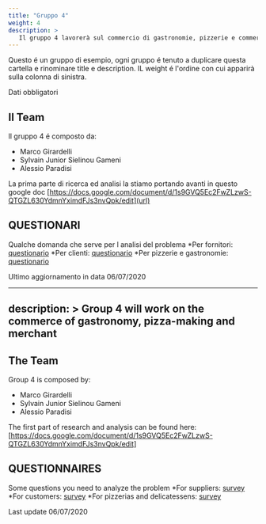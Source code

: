```yaml
---
title: "Gruppo 4"
weight: 4
description: >
   Il gruppo 4 lavorerà sul commercio di gastronomie, pizzerie e commercianti
---
```


Questo é un gruppo di esempio, ogni gruppo é tenuto a duplicare questa cartella e rinominare title e description.
IL weight é l'ordine con cui apparirà sulla colonna di sinistra.

Dati obbligatori

## Il Team

Il gruppo 4 é composto da:

* Marco Girardelli  
* Sylvain Junior Sielinou Gameni
* Alessio Paradisi 

La prima parte di ricerca ed analisi la stiamo portando avanti in questo google doc [https://docs.google.com/document/d/1s9GVQ5Ec2FwZLzwS-QTGZL630YdmnYximdFJs3nvQpk/edit](url)

## QUESTIONARI 

Qualche domanda che serve per l analisi del problema
*Per fornitori: [questionario](https://docs.google.com/forms/d/e/1FAIpQLSeui8-Bicam36FnkDy5ZOWB9kOfxlDUcAcxkQqkGF9Tig83EQ/viewform)
*Per clienti: [questionario](https://docs.google.com/forms/d/1Nhnh4RA50PyjfHgIB-R2aqNqjITwZqLkX1x9g-hsrNk/viewform)
*Per pizzerie e gastronomie: [questionario](https://docs.google.com/forms/d/1Mc4zqXdBTj5ZbamHre090DA26XC-2J4IQpoXMx_X3uI/viewform)

Ultimo aggiornamento in data 06/07/2020

---
description: >
   Group 4 will work on the commerce of gastronomy, pizza-making and merchant
---

## The Team

Group 4 is composed by:

* Marco Girardelli
* Sylvain Junior Sielinou Gameni
* Alessio Paradisi

The first part of research and analysis can be found here:
[https://docs.google.com/document/d/1s9GVQ5Ec2FwZLzwS-QTGZL630YdmnYximdFJs3nvQpk/edit]

## QUESTIONNAIRES

Some questions you need to analyze the problem
*For suppliers: [survey](https://docs.google.com/forms/d/e/1FAIpQLSeui8-Bicam36FnkDy5ZOWB9kOfxlDUcAcxkQqkGF9Tig83EQ/viewform)
*For customers: [survey](https://docs.google.com/forms/d/1Nhnh4RA50PyjfHgIB-R2aqNqjITwZqLkX1x9g-hsrNk/viewform)
*For pizzerias and delicatessens: [survey](https://docs.google.com/forms/d/1Mc4zqXdBTj5ZbamHre090DA26XC-2J4IQpoXMx_X3uI/viewform)


Last update 06/07/2020

